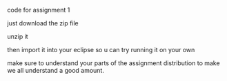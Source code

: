 code for assignment 1

just download the zip file

unzip it

then import it into your eclipse so u can try running it on your own

make sure to understand your parts of the assignment distribution to make we all understand 
a good amount.
